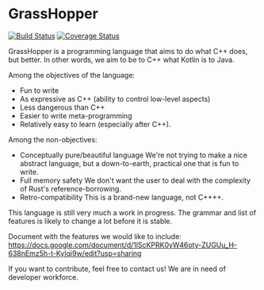 # GrassHopper

[![Build Status](https://travis-ci.org/nitnelave/hopper.svg?branch=master)](https://travis-ci.org/nitnelave/hopper) [![Coverage Status](https://coveralls.io/repos/github/nitnelave/hopper/badge.svg?branch=master)](https://coveralls.io/github/nitnelave/hopper?branch=master)

GrassHopper is a programming language that aims to do what C++ does, but
better. In other words, we aim to be to C++ what Kotlin is to Java.

Among the objectives of the language:
  - Fun to write
  - As expressive as C++ (ability to control low-level aspects)
  - Less dangerous than C++
  - Easier to write meta-programming
  - Relatively easy to learn (especially after C++).

Among the non-objectives:
  - Conceptually pure/beautiful language
    We're not trying to make a nice abstract language, but a down-to-earth,
    practical one that is fun to write.
  - Full memory safety
    We don't want the user to deal with the complexity of Rust's
    reference-borrowing.
  - Retro-compatibility
    This is a brand-new language, not C++++.

This language is still very much a work in progress. The grammar and list of
features is likely to change a lot before it is stable.

Document with the features we would like to include:
https://docs.google.com/document/d/1lScKPRK0yW46oty-ZUGUu_H-638nEmz5h-t-KyIqi9w/edit?usp=sharing

If you want to contribute, feel free to contact us! We are in need of developer
workforce.
